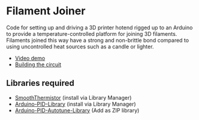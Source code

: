 # Filament Joiner

Code for setting up and driving a 3D printer hotend rigged up to an Arduino to provide a temperature-controlled platform for joining 3D filaments. Filaments joined this way have a strong and non-brittle bond compared to using uncontrolled heat sources such as a candle or lighter.

- [Video demo](https://youtu.be/rC_HjhM3sgA)
- [Building the circuit](https://www.randseq.org/2020/02/3d-printer-filament-joiner.html)

## Libraries required

- [SmoothThermistor](https://github.com/giannivh/SmoothThermistor) (install via Library Manager)
- [Arduino-PID-Library](https://github.com/br3ttb/Arduino-PID-Library/)  (install via Library Manager)
- [Arduino-PID-Autotune-Library](https://github.com/br3ttb/Arduino-PID-AutoTune-Library) (Add as ZIP library)
